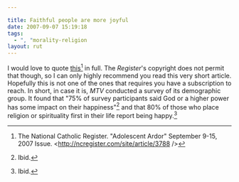 ```yaml
---

title: Faithful people are more joyful
date: 2007-09-07 15:19:18
tags:
  - ", "morality-religion
layout: rut
---
```


I would love to quote [this](http://ncregister.com/site/article/3788/ "Adolescent Ardor")[^200709071] in full.  The <i>Register</i>'s copyright does not permit that though, so I can only highly recommend you read this very short article.  Hopefully this is not one of the ones that requires you have a subscription to reach.  In short, in case it is, *MTV* conducted a survey of its demographic group.  It found that "75% of survey participants said God or a higher power has some impact on their happiness"[^200709072]  and that 80% of those who place religion or spirituality first in their life report being happy.[^200709073]  

[^200709071]:  The National Catholic Register.  "Adolescent Ardor" September 9-15, 2007 Issue.  <http://ncregister.com/site/article/3788 />
[^200709072]: Ibid.
[^200709073]: Ibid.

